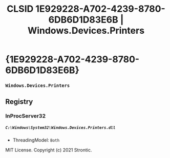 ﻿---
title: "CLSID 1E929228-A702-4239-8780-6DB6D1D83E6B | Windows.Devices.Printers"
excerpt: What is COM-Object CLSID 1E929228-A702-4239-8780-6DB6D1D83E6B?
---

# {1E929228-A702-4239-8780-6DB6D1D83E6B}

### `Windows.Devices.Printers`

## Registry


### InProcServer32

##### `C:\Windows\System32\Windows.Devices.Printers.dll`
* ThreadingModel: `Both`

MIT License. Copyright (c) 2021 Strontic.


